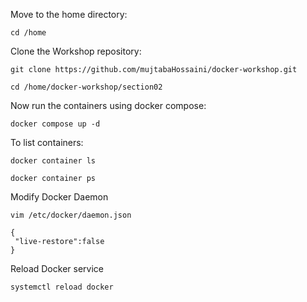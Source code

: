 Move to the home directory:
```
cd /home
```
Clone the Workshop repository:
```
git clone https://github.com/mujtabaHossaini/docker-workshop.git
```
```
cd /home/docker-workshop/section02
```
Now run the containers using docker compose:
```
docker compose up -d
```

To list  containers:
```
docker container ls
```
```
docker container ps
```

Modify Docker Daemon

```
vim /etc/docker/daemon.json
```
```
{
 "live-restore":false
}
```

Reload Docker service

```
systemctl reload docker
```





